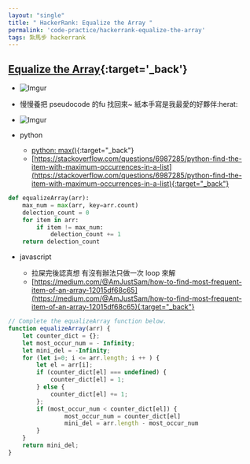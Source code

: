 ```yaml
---
layout: "single"
title: " HackerRank: Equalize the Array "
permalink: 'code-practice/hackerrank-equalize-the-array'
tags: 紮馬步 hackerrank
---
```



## [Equalize the Array](https://www.hackerrank.com/challenges/equality-in-a-array/problem?utm_campaign=challenge-recommendation&utm_medium=email&utm_source=24-hour-campaign){:target='_back'}


- ![Imgur](https://i.imgur.com/9cPOmvO.gif)

- 慢慢養把 pseudocode 的fu 找回來~ 紙本手寫是我最愛的好夥伴:herat:

- ![Imgur](https://i.imgur.com/QtZXbnp.jpg)


- python

   - [python: max()](https://docs.python.org/3/library/functions.html#max){:target="_back"}
   - [https://stackoverflow.com/questions/6987285/python-find-the-item-with-maximum-occurrences-in-a-list](https://stackoverflow.com/questions/6987285/python-find-the-item-with-maximum-occurrences-in-a-list){:target="_back"}

~~~py
def equalizeArray(arr):
    max_num = max(arr, key=arr.count)
    delection_count = 0
    for item in arr:
        if item != max_num:
            delection_count += 1
    return delection_count
~~~


- javascript 

   - 拉屎完後認真想 有沒有辦法只做一次 loop 來解
   - [https://medium.com/@AmJustSam/how-to-find-most-frequent-item-of-an-array-12015df68c65](https://medium.com/@AmJustSam/how-to-find-most-frequent-item-of-an-array-12015df68c65){:target="_back"}

~~~js
// Complete the equalizeArray function below.
function equalizeArray(arr) {
    let counter_dict = {};
    let most_occur_num = - Infinity;
    let mini_del = -Infinity;
    for (let i=0; i <= arr.length; i ++ ) {
        let el = arr[i];
        if (counter_dict[el] === undefined) {
            counter_dict[el] = 1;
        } else {
            counter_dict[el] += 1;
        };
        if (most_occur_num < counter_dict[el]) {
                most_occur_num = counter_dict[el]
                mini_del = arr.length - most_occur_num
        }
    }
    return mini_del;
}
~~~